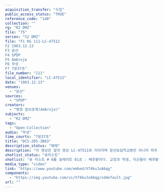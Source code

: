 ```yaml
---
acquisition_transfer: "수집"
public_access_status: "TRUE"
reference_code: "148"
collection: ""
rg: "R2 DMZ"
file: "75"
series: "S2 DMZ"
file: "F1 RG 111-LC-47512
F2 1963.12.13
F3 문산 
F4 SPDP
F5 Ambroje
F6 무성 
F7 7분37초"
file_number: "111"
local_identifier: "LC-47512"
date: "1963.12.13"
venues: 
  - "문산"
sources: 
  - "SPDP"
creators: 
  - "병장 암브로제(Ambroje)"
subjects: 
  - "R2 DMZ"
tags: 
  - "Open-Collection"
audio: "무성"
time_courts: "7분37초"
title: "DCS-205-3B63"
description_status: "해제"
description: "이 영상은 앞의 영상 LC-47511와 이어지며 문산농업학교뿐만 아니라 파주 내 상광보린원과 박애원 건축, 고아원들 모습이 담겨 있다. 앞의 영상과 동일하게 미군대한원조 프로젝트에서 시작된 건축 사업이다. 파주에는 고아원과 육아원 등 15개 이상 소재한 것으로 알려져 있는데 대부분 한국전쟁 시기 설립되었다고 한다. 1962년 ‘파주린치’ 사건 이후 한미친선협의회 차원에서 미군기지 주변 도시에 소재한 병원 및 학교 등을 건축하는 AFAK(대한군사원조) 프로젝트가 이뤄졌다. 이 차원에서 파주에 초등학교, 중고등학교를비롯한 교사와 금촌민사병원 건축이 진행되었다. 영상에 학교 건물 외에도 농업학교에서 운영하는 소규모 농장이 마련되었다. 이 영상을 촬영한 부대는 미 육군성 특별사진과(department of the army special photographic office, SPDP)이며 같은 4과의 웨이드(Wade)가 담당했다. 이 사진과는 1962년에 미국 본토, 파나마, 태평양 등 3개 구역으로 나눠 조직되었고 국방부, 합동참모부, 미 의회 등에 영상을 제공하기도 했다. 특히 이 부대는 대통령 존 케네디(JFK)의 명령에 따라 무한한 권한을 지녔고 베트남 전쟁을 계기로 확장되었다"
shotlist_status: "숏리스트"
shotlist: "숏 리스트 # 6롤 슬레이트 01초 : 배추밭이다. 교장과 학생, 미군들이 배추밭을 보고 있다. 그 옆에 공사가 한창 이다. 대패질 중이다. (1분20초) 학교전경이다. # 8롤 슬레이트 2분 :  “재단법인 국민후생회 상광보린원(고아원)” 간판. 상광보린원 전경이 보인다. # 9롤 슬레이트 2분58초 : 미군들과 민간인들이 목조구조물을 옮기고 있다. 지붕 구조물 작업. # 10롤 슬레이트 4분08초 : 1963년 11월 13일. 지붕공사 장면. (4분50초) 마을 주변 전경이 보인다. # 11롤 슬레이트 5분17초 : 지붕공사 장면. (6분01초) 미군과 아이들이 즐겨운 시간을 보내고 있다. # 12롤 슬레이트 6분26초 : “박애원(博愛園)” 현판과 기와지붕 입구. “대한미군원조 박애고아원(PAK AI ORPHANAGE) 프로젝트 번호 62-659(0) 지원 미 제1기갑사단 제8공병대대 후원”이라는 표지판. 박애원 전경과 아이들이 보인다. 2층 건물이다. 말을 탄 어른이 아이를 안고 있는 동상"
media_type: "video"
link: "https://www.youtube.com/embed/V74kuJxA6qg"
components: 
  - "https://img.youtube.com/vi/V74kuJxA6qg/sddefault.jpg"
url: ""
---
```

